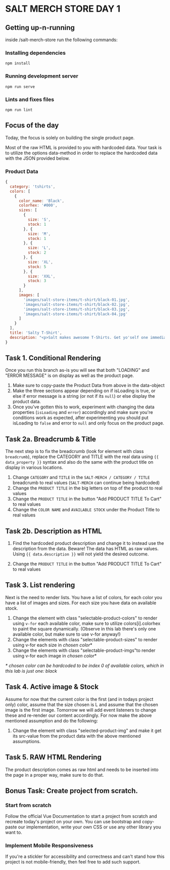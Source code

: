 # SALT MERCH STORE DAY 1

## Getting up-n-running

inside /salt-merch-store run the following commands:

### Installing dependencies

```
npm install
```
### Running development server

```
npm run serve
```

### Lints and fixes files
```
npm run lint
```


## Focus of the day

Today, the focus is solely on building the single product page.

Most of the raw HTML is provided to you with hardcoded data. Your task is to utilize the options data-method in order to replace the hardcoded data with the JSON provided below.


### Product Data
```js
{
  category: 'tshirts',
  colors: [
    {
      color_name: 'Black',
      colorhex: '#000',
      sizes: [
        {
          size: 'S',
          stock: 1
        }, {
          size: 'M',
          stock: 1
        }, {
          size: 'L',
          stock: 2
        }, {
          size: 'XL',
          stock: 5
        }, {
          size: 'XXL',
          stock: 3
        }
      ],
      images: [
        'images/salt-store-items/t-shirt/black-01.jpg',
        'images/salt-store-items/t-shirt/black-02.jpg',
        'images/salt-store-items/t-shirt/black-03.jpg',
        'images/salt-store-items/t-shirt/black-04.jpg' 
      ]
    }
  ],
  title: 'Salty T-Shirt',
  description: "<p>Salt makes awesome T-Shirts. Get yo'self one immediately before they run out. Go on, don't be shy.</p><p>We take orders fo sure!</p>"
}
```



## Task 1. Conditional Rendering

Once you run this branch as-is you will see that both "LOADING" and "ERROR MESSAGE" is on display as well as the product page.

1. Make sure to copy-paste the Product Data from above in the data-object
2. Make the three sections appear depending on if isLoading is true, or else if error message is a string (or not if its `null`) or else display the product data.
3. Once you've gotten this to work, experiment with changing the data properties (`isLoading` and `error`) accordingly and make sure you're conditions work as expected, after experimenting you should put isLoading to `false` and error to `null` and only focus on the product page.


## Task 2a. Breadcrumb & Title

The next step is to fix the breadcrumb (look for element with class `breadcrumb`), replace the CATEGORY and TITLE with the real data using `{{ data_property }}` syntax and also do the same with the product title on display in various locations.

1. Change `CATEGORY` and `TITLE` in the `SALT-MERCH / CATEGORY / TITLE` breadcrumb to real values (`SALT-MERCH` can continue being hardcoded)
2. Change the `PRODUCT TITLE` in the big letters on top of the product to real values
3. Change the `PRODUCT TITLE` in the button "Add PRODUCT TITLE To Cart" to real values
4. Change the `COLOR NAME` and `AVAILABLE STOCK` under the Product Title to real values

## Task 2b. Description as HTML

1. Find the hardcoded product description and change it to instead use the description from the data. Beware! The data has HTML as raw values. Using `{{ data.description }}` will not yield the desired outcome.

3. Change the `PRODUCT TITLE` in the button "Add PRODUCT TITLE To Cart" to real values

## Task 3. List rendering

Next is the need to render lists. You have a list of colors, for each color you have a list of images and sizes. For each size you have data on available stock.

1. Change the element with class "selectable-product-colors" to render using `v-for` each available color, make sure to utilize colors[i].colorhex to paint the square dynamically. (Observe in this lab there's only one available color, but make sure to use v-for anyway!)
2. Change the elements with class "selectable-product-sizes" to render using v-for each size in *chosen color*\*
3. Change the elements with class "selectable-product-imgs"to render using v-for each image in *chosen color*\*

*\* chosen color can be hardcoded to be index 0 of available colors, which in this lab is just one: black*

## Task 4. Active image & Stock
Assume for now that the current color is the first (and in todays project only) color, assume that the size chosen is L and assume that the chosen image is the first image. Tomorrow we will add event listeners to change these and re-render our content accordingly. For now make the above mentioned assumption and do the following:
1. Change the element with class "selected-product-img" and make it get its src-value from the product data with the above mentioned assumptions.

## Task 5. RAW HTML Rendering
The product description comes as raw html and needs to be inserted into the page in a proper way, make sure to do that.


## Bonus Task: Create project from scratch.

### Start from scratch
Follow the official Vue Documentation to start a project from scratch and recreate today's project on your own. You can use bootstrap and copy-paste our implementation, write your own CSS or use any other library you want to.

### Implement Mobile Responsiveness
If you're a stickler for accessibility and correctness and can't stand how this project is not mobile-friendly, then feel free to add such support.